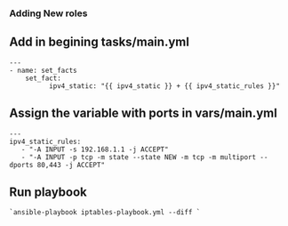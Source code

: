 ### Adding New roles 

Add in begining tasks/main.yml
-----------------------------
	---
	- name: set_facts
  	    set_fact:
              ipv4_static: "{{ ipv4_static }} + {{ ipv4_static_rules }}"

Assign the variable with ports in vars/main.yml
-----------------------------------------------

	---
	ipv4_static_rules:
  	   - "-A INPUT -s 192.168.1.1 -j ACCEPT"
  	   - "-A INPUT -p tcp -m state --state NEW -m tcp -m multiport --dports 80,443 -j ACCEPT"

Run playbook
------------
	`ansible-playbook iptables-playbook.yml --diff `
